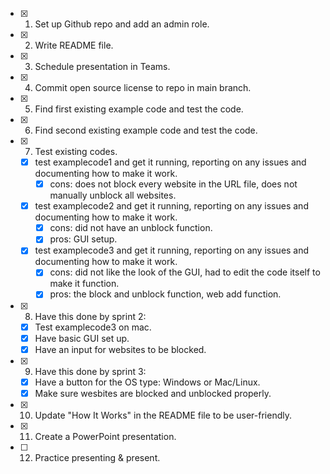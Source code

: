 
- [x] 1. Set up Github repo and add an admin role.
- [x] 2. Write README file.
- [x] 3. Schedule presentation in Teams.
- [x] 4. Commit open source license to repo in main branch.
- [x] 5. Find first existing example code and test the code.
- [x] 6. Find second existing example code and test the code.
- [x] 7. Test existing codes.
    - [x] test examplecode1 and get it running, reporting on any issues and documenting how to make it work.
        - [x] cons: does not block every website in the URL file, does not manually unblock all websites.
    - [x] test examplecode2 and get it running, reporting on any issues and documenting how to make it work.
        - [x] cons: did not have an unblock function.
        - [x] pros: GUI setup.
    - [x] test examplecode3 and get it running, reporting on any issues and documenting how to make it work.
        - [x] cons: did not like the look of the GUI, had to edit the code itself to make it function.
        - [x] pros: the block and unblock function, web add function.
- [x] 8. Have this done by sprint 2:
    - [x] Test examplecode3 on mac.
    - [x] Have basic GUI set up.
    - [x] Have an input for websites to be blocked.
- [x] 9. Have this done by sprint 3:
    - [x] Have a button for the OS type: Windows or Mac/Linux.
    - [x] Make sure wesbites are blocked and unblocked properly.
- [x] 10. Update "How It Works" in the README file to be user-friendly.
- [x] 11. Create a PowerPoint presentation.
- [ ] 12. Practice presenting & present.
